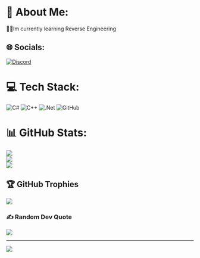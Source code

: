 # 💫 About Me:
👩‍💻Im currently learning Reverse Engineering


## 🌐 Socials:
[![Discord](https://img.shields.io/badge/Discord-%237289DA.svg?logo=discord&logoColor=white)](https://discord.com/users/1256184644651716668/) 

# 💻 Tech Stack:
![C#](https://img.shields.io/badge/c%23-%23239120.svg?style=for-the-badge&logo=csharp&logoColor=white) ![C++](https://img.shields.io/badge/c++-%2300599C.svg?style=for-the-badge&logo=c%2B%2B&logoColor=white) ![.Net](https://img.shields.io/badge/.NET-5C2D91?style=for-the-badge&logo=.net&logoColor=white) ![GitHub](https://img.shields.io/badge/github-%23121011.svg?style=for-the-badge&logo=github&logoColor=white)
# 📊 GitHub Stats:
![](https://github-readme-stats.vercel.app/api?username=Cheetah0xf&theme=dark&hide_border=false&include_all_commits=true&count_private=true)<br/>
![](https://github-readme-streak-stats.herokuapp.com/?user=Cheetah0xf&theme=dark&hide_border=false)<br/>
![](https://github-readme-stats.vercel.app/api/top-langs/?username=Cheetah0xf&theme=dark&hide_border=false&include_all_commits=true&count_private=true&layout=compact)

## 🏆 GitHub Trophies
![](https://github-profile-trophy.vercel.app/?username=Cheetah0xf&theme=radical&no-frame=false&no-bg=true&margin-w=4)

### ✍️ Random Dev Quote
![](https://quotes-github-readme.vercel.app/api?type=horizontal&theme=radical)

---
[![](https://visitcount.itsvg.in/api?id=Cheetah0xf&icon=0&color=0)](https://visitcount.itsvg.in)

<!-- Proudly created with GPRM ( https://gprm.itsvg.in ) -->

